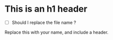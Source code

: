 # This is an h1 header

- [ ] Should I replace the file name ?

Replace this with your name, and include a header.
